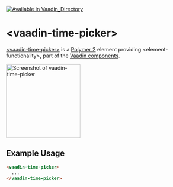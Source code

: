 [![Available in Vaadin_Directory](https://img.shields.io/vaadin-directory/v/vaadin/vaadin-time-picker.svg)](https://vaadin.com/directory/component/vaadin/vaadin-time-picker)

# &lt;vaadin-time-picker&gt;

[&lt;vaadin-time-picker&gt;](https://vaadin.com/components/vaadin-time-picker) is a [Polymer 2](http://polymer-project.org) element providing &lt;element-functionality&gt;, part of the [Vaadin components](https://vaadin.com/components).

[<img src="https://raw.githubusercontent.com/vaadin/vaadin-time-picker/master/screenshot.png" width="200" alt="Screenshot of vaadin-time-picker">](https://vaadin.com/components/vaadin-time-picker)

## Example Usage

```html
<vaadin-time-picker>
  ...
</vaadin-time-picker>
```
